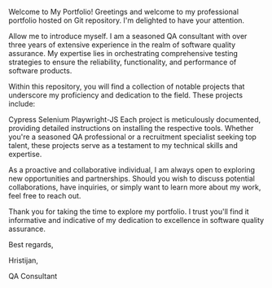 Welcome to My Portfolio!
Greetings and welcome to my professional portfolio hosted on Git repository. I'm delighted to have your attention.

Allow me to introduce myself. I am a seasoned QA consultant with over three years of extensive experience in the realm of software quality assurance. My expertise lies in orchestrating comprehensive testing strategies to ensure the reliability, functionality, and performance of software products.

Within this repository, you will find a collection of notable projects that underscore my proficiency and dedication to the field. These projects include:

Cypress
Selenium
Playwright-JS
Each project is meticulously documented, providing detailed instructions on installing the respective tools. Whether you're a seasoned QA professional or a recruitment specialist seeking top talent, these projects serve as a testament to my technical skills and expertise.

As a proactive and collaborative individual, I am always open to exploring new opportunities and partnerships. Should you wish to discuss potential collaborations, have inquiries, or simply want to learn more about my work, feel free to reach out.

Thank you for taking the time to explore my portfolio. I trust you'll find it informative and indicative of my dedication to excellence in software quality assurance.

Best regards,

Hristijan,

QA Consultant

